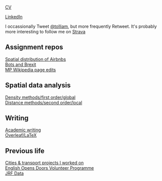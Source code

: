 

[CV](https://github.com/tolliam/tolliam.github.io/blob/master/Liam%20Tollinton%2020190518x.pdf)

[LinkedIn](https://www.linkedin.com/in/liam-tollinton-17aaa932/)

I occassionally Tweet [@tolliam](https://twitter.com/tolliam), but more frequently Retweet.
It's probably more interesting to follow me on [Strava](https://www.strava.com/athletes/1072098)

## Assignment repos

[Spatial distribution of Airbnbs](https://github.com/Tolltott/Edinburgh-Airbnb)  
[Bots and Brexit](https://github.com/Tolltott/Bots-brexit)  
[MP Wikipedia page edits](https://github.com/Tolltott/MP-wiki-edits)

## Spatial data analysis

[Density methods/first order/global](density.md)  
[Distance methods/second order/local](distance.md)

## Writing

[Academic writing](academic-writing.md)  
[Overleaf/LaTeX](overleaf.md)  

## Previous life 
[Cities & transport projects I worked on](arup_projects.md)  
[English Opens Doors Volunteer Programme](http://centrodevoluntarios.cl/)  
[JRF Data](https://www.jrf.org.uk/data)
